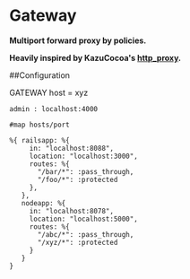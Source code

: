 # Gateway

**Multiport forward proxy by policies.**

**Heavily inspired by KazuCocoa's [http_proxy](https://github.com/KazuCocoa/http_proxy).**

##Configuration

GATEWAY host = xyz

```
admin : localhost:4000
```

```
#map hosts/port

%{ railsapp: %{
     in: "localhost:8088",
     location: "localhost:3000",
     routes: %{
       "/bar/*": :pass_through,
       "/foo/*": :protected
     },
   },
   nodeapp: %{
     in: "localhost:8078",
     location: "localhost:5000",
     routes: %{
       "/abc/*": :pass_through,
       "/xyz/*": :protected
     }
   }
}
```





